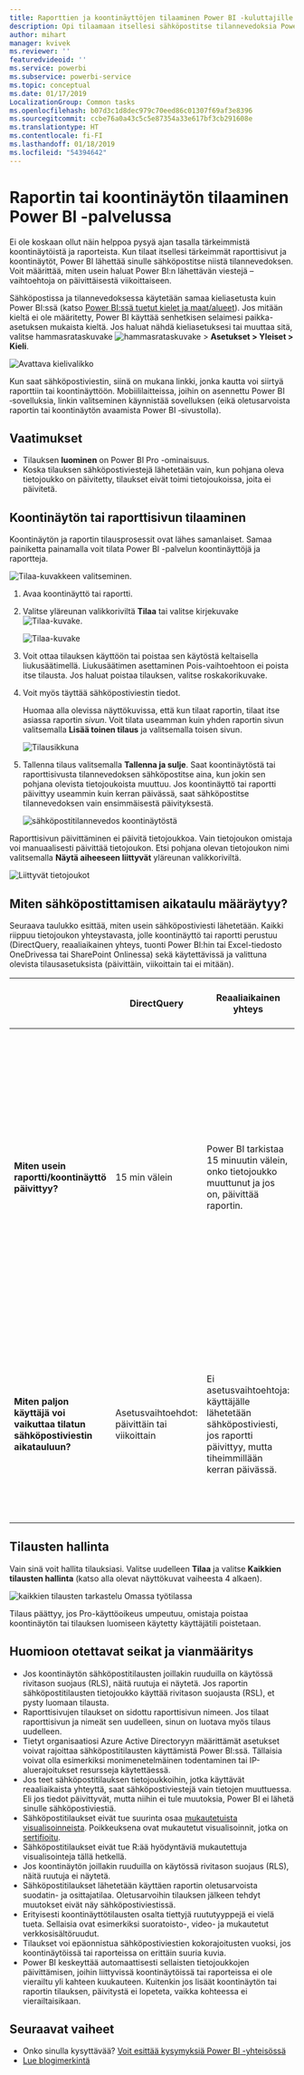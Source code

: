 ```yaml
---
title: Raporttien ja koontinäyttöjen tilaaminen Power BI -kuluttajille
description: Opi tilaamaan itsellesi sähköpostitse tilannevedoksia Power BI ‑raporteista ja ‑koontinäytöistä.
author: mihart
manager: kvivek
ms.reviewer: ''
featuredvideoid: ''
ms.service: powerbi
ms.subservice: powerbi-service
ms.topic: conceptual
ms.date: 01/17/2019
LocalizationGroup: Common tasks
ms.openlocfilehash: b07d3c1d8dec979c70eed86c01307f69af3e8396
ms.sourcegitcommit: ccbe76a0a43c5c5e87354a33e617bf3cb291608e
ms.translationtype: HT
ms.contentlocale: fi-FI
ms.lasthandoff: 01/18/2019
ms.locfileid: "54394642"
---
```

# <a name="subscribe-to-a-report-or-dashboard-in-power-bi-service"></a>Raportin tai koontinäytön tilaaminen Power BI -palvelussa 
Ei ole koskaan ollut näin helppoa pysyä ajan tasalla tärkeimmistä koontinäytöistä ja raporteista. Kun tilaat itsellesi tärkeimmät raporttisivut ja koontinäytöt, Power BI lähettää sinulle sähköpostitse niistä tilannevedoksen. Voit määrittää, miten usein haluat Power BI:n lähettävän viestejä – vaihtoehtoja on päivittäisestä viikoittaiseen. 

Sähköpostissa ja tilannevedoksessa käytetään samaa kieliasetusta kuin Power BI:ssä (katso [Power BI:ssä tuetut kielet ja maat/alueet](../supported-languages-countries-regions.md)). Jos mitään kieltä ei ole määritetty, Power BI käyttää senhetkisen selaimesi paikka-asetuksen mukaista kieltä. Jos haluat nähdä kieliasetuksesi tai muuttaa sitä, valitse hammasrataskuvake ![hammasrataskuvake](./media/end-user-subscribe/power-bi-settings-icon.png) > **Asetukset > Yleiset > Kieli**. 

![Avattava kielivalikko](./media/end-user-subscribe/power-bi-language.png)

Kun saat sähköpostiviestin, siinä on mukana linkki, jonka kautta voi siirtyä raporttiin tai koontinäyttöön. Mobiililaitteissa, joihin on asennettu Power BI ‑sovelluksia, linkin valitseminen käynnistää sovelluksen (eikä oletusarvoista raportin tai koontinäytön avaamista Power BI ‑sivustolla).


## <a name="requirements"></a>Vaatimukset
- Tilauksen **luominen** on Power BI Pro -ominaisuus. 
- Koska tilauksen sähköpostiviestejä lähetetään vain, kun pohjana oleva tietojoukko on päivitetty, tilaukset eivät toimi tietojoukoissa, joita ei päivitetä.

## <a name="subscribe-to-a-dashboard-or-a-report-page"></a>Koontinäytön tai raporttisivun tilaaminen
Koontinäytön ja raportin tilausprosessit ovat lähes samanlaiset. Samaa painiketta painamalla voit tilata Power BI -palvelun koontinäyttöjä ja raportteja.
 
![Tilaa-kuvakkeen valitseminen](./media/end-user-subscribe/power-bi-subscribe-orientation.png).

1. Avaa koontinäyttö tai raportti.
2. Valitse yläreunan valikkoriviltä **Tilaa** tai valitse kirjekuvake ![Tilaa-kuvake](./media/end-user-subscribe/power-bi-icon-envelope.png).
   
   ![Tilaa-kuvake](./media/end-user-subscribe/power-bi-subscribe-icon.png)

3. Voit ottaa tilauksen käyttöön tai poistaa sen käytöstä keltaisella liukusäätimellä.  Liukusäätimen asettaminen Pois-vaihtoehtoon ei poista itse tilausta. Jos haluat poistaa tilauksen, valitse roskakorikuvake.

4. Voit myös täyttää sähköpostiviestin tiedot. 

    Huomaa alla olevissa näyttökuvissa, että kun tilaat raportin, tilaat itse asiassa raportin *sivun*.  Voit tilata useamman kuin yhden raportin sivun valitsemalla **Lisää toinen tilaus** ja valitsemalla toisen sivun. 
      
   ![Tilausikkuna](./media/end-user-subscribe/power-bi-emails.png)

5. Tallenna tilaus valitsemalla **Tallenna ja sulje**. Saat koontinäytöstä tai raporttisivusta tilannevedoksen sähköpostitse aina, kun jokin sen pohjana olevista tietojoukoista muuttuu. Jos koontinäyttö tai raportti päivittyy useammin kuin kerran päivässä, saat sähköpostitse tilannevedoksen vain ensimmäisestä päivityksestä.  
   
   ![sähköpostitilannevedos koontinäytöstä](./media/end-user-subscribe/power-bi-dashboard-email-new.jpg)
   
Raporttisivun päivittäminen ei päivitä tietojoukkoa. Vain tietojoukon omistaja voi manuaalisesti päivittää tietojoukon. Etsi pohjana olevan tietojoukon nimi valitsemalla **Näytä aiheeseen liittyvät** yläreunan valikkoriviltä.
   
![Liittyvät tietojoukot](./media/end-user-subscribe/power-bi-view-related-screen.png)

## <a name="how-the-email-schedule-is-determined"></a>Miten sähköpostittamisen aikataulu määräytyy?
Seuraava taulukko esittää, miten usein sähköpostiviesti lähetetään. Kaikki riippuu tietojoukon yhteystavasta, jolle koontinäyttö tai raportti perustuu (DirectQuery, reaaliaikainen yhteys, tuonti Power BI:hin tai Excel-tiedosto OneDrivessa tai SharePoint Onlinessa) sekä käytettävissä ja valittuna olevista tilausasetuksista (päivittäin, viikoittain tai ei mitään).

|  | **DirectQuery** | **Reaaliaikainen yhteys** | **Ajoitettu päivitys (tuonti)** | **Excel-tiedosto OneDrivessa tai SharePoint Onlinessa** |
| --- | --- | --- | --- | --- |
| **Miten usein raportti/koontinäyttö päivittyy?** |15 min välein |Power BI tarkistaa 15 minuutin välein, onko tietojoukko muuttunut ja jos on, päivittää raportin. |Käyttäjä valitsee joko ei mitään, päivittäin tai viikoittain. Päivittäin voi olla enintään 8 kertaa päivässä. Viikoittain tarkoittaa viikoittaista aikataulua, jonka käyttäjä luo ja määrittää mielensä mukaan päivittämään raportin vähintään kerran viikossa ja enintään kerran päivässä. |Tunnin välein |
| **Miten paljon käyttäjä voi vaikuttaa tilatun sähköpostiviestin aikatauluun?** |Asetusvaihtoehdot: päivittäin tai viikoittain |Ei asetusvaihtoehtoja: käyttäjälle lähetetään sähköpostiviesti, jos raportti päivittyy, mutta tiheimmillään kerran päivässä. |Jos päivittämisen asetukseksi on valittu päivittäin, vaihtoehdot ovat päivittäin ja viikoittain.  Jos päivittämisen asetukseksi on valittu viikoittain, ainoa vaihtoehto on viikoittain. |Ei asetusvaihtoehtoja: käyttäjälle lähetetään sähköpostiviesti aina, kun tietojoukko päivittyy, mutta tiheimmillään kerran päivässä. |

## <a name="manage-your-subscriptions"></a>Tilausten hallinta
Vain sinä voit hallita tilauksiasi. Valitse uudelleen **Tilaa** ja valitse **Kaikkien tilausten hallinta** (katso alla olevat näyttökuvat vaiheesta 4 alkaen). 

![kaikkien tilausten tarkastelu Omassa työtilassa](./media/end-user-subscribe/power-bi-subscriptions.png)

Tilaus päättyy, jos Pro-käyttöoikeus umpeutuu, omistaja poistaa koontinäytön tai tilauksen luomiseen käytetty käyttäjätili poistetaan.

## <a name="considerations-and-troubleshooting"></a>Huomioon otettavat seikat ja vianmääritys
* Jos koontinäytön sähköpostitilausten joillakin ruuduilla on käytössä rivitason suojaus (RLS), näitä ruutuja ei näytetä.  Jos raportin sähköpostitilausten tietojoukko käyttää rivitason suojausta (RSL), et pysty luomaan tilausta.
* Raporttisivujen tilaukset on sidottu raporttisivun nimeen. Jos tilaat raporttisivun ja nimeät sen uudelleen, sinun on luotava myös tilaus uudelleen.
* Tietyt organisaatiosi Azure Active Directoryyn määrittämät asetukset voivat rajoittaa sähköpostitilausten käyttämistä Power BI:ssä.  Tällaisia voivat olla esimerkiksi monimenetelmäinen todentaminen tai IP-aluerajoitukset resursseja käytettäessä.
* Jos teet sähköpostitilauksen tietojoukkoihin, jotka käyttävät reaaliaikaista yhteyttä, saat sähköpostiviestejä vain tietojen muuttuessa. Eli jos tiedot päivittyvät, mutta niihin ei tule muutoksia, Power BI ei lähetä sinulle sähköpostiviestiä.
* Sähköpostitilaukset eivät tue suurinta osaa [mukautetuista visualisoinneista](../power-bi-custom-visuals.md).  Poikkeuksena ovat mukautetut visualisoinnit, jotka on [sertifioitu](../power-bi-custom-visuals-certified.md).  
* Sähköpostitilaukset eivät tue R:ää hyödyntäviä mukautettuja visualisointeja tällä hetkellä.  
* Jos koontinäytön joillakin ruuduilla on käytössä rivitason suojaus (RLS), näitä ruutuja ei näytetä.
* Sähköpostitilaukset lähetetään käyttäen raportin oletusarvoista suodatin- ja osittajatilaa. Oletusarvoihin tilauksen jälkeen tehdyt muutokset eivät näy sähköpostiviestissä.    
* Erityisesti koontinäyttötilausten osalta tiettyjä ruututyyppejä ei vielä tueta.  Sellaisia ovat esimerkiksi suoratoisto-, video- ja mukautetut verkkosisältöruudut.     
* Tilaukset voi epäonnistua sähköpostiviestien kokorajoitusten vuoksi, jos koontinäytöissä tai raporteissa on erittäin suuria kuvia.    
* Power BI keskeyttää automaattisesti sellaisten tietojoukkojen päivittämisen, joihin liittyvissä koontinäytöissä tai raporteissa ei ole vierailtu yli kahteen kuukauteen.  Kuitenkin jos lisäät koontinäytön tai raportin tilauksen, päivitystä ei lopeteta, vaikka kohteessa ei vierailtaisikaan.    

## <a name="next-steps"></a>Seuraavat vaiheet
* Onko sinulla kysyttävää? [Voit esittää kysymyksiä Power BI -yhteisössä](http://community.powerbi.com/)    
* [Lue blogimerkintä](https://powerbi.microsoft.com/blog/introducing-dashboard-email-subscriptions-a-360-degree-view-of-your-business-in-your-inbox-every-day/)

